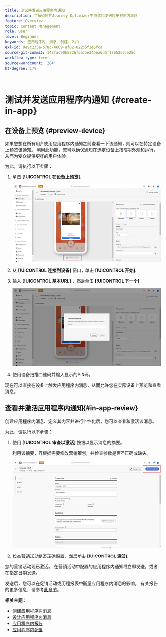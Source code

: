 ```yaml
---
title: 测试并发送应用程序内通知
description: 了解如何在Journey Optimizer中测试和发送应用程序内消息
feature: Overview
topic: Content Management
role: User
level: Beginner
keywords: 应用程序内、消息、创建、入门
exl-id: 9e9c235a-b78c-4669-af82-822b6f1e6fca
source-git-commit: 142fac90b5726f6adbe34bea6d5f176526bce25d
workflow-type: tm+mt
source-wordcount: '284'
ht-degree: 17%

---
```


# 测试并发送应用程序内通知 {#create-in-app}

## 在设备上预览 {#preview-device}

如果您想在所有用户使用应用程序内通知之前查看一下该通知，则可以在特定设备上预览该通知。 利用此功能，您可以确保通知在选定设备上按预期外观和运行，从而为受众提供更好的用户体验。

为此，请执行以下步骤：

1. 单击 **[!UICONTROL 在设备上预览]**.

   ![](assets/in_app_create_6.png)

1. 从 **[!UICONTROL 连接到设备]** 窗口，单击 **[!UICONTROL 开始]**.

1. 输入 **[!UICONTROL 基本URL]** ，然后单击 **[!UICONTROL 下一个]**.

   ![](assets/in_app_create_7.png)

1. 使用设备扫描二维码并输入显示的PIN码。

现在可以直接在设备上触发应用程序内消息，从而允许您在实际设备上预览和查看消息。

## 查看并激活应用程序内通知{#in-app-review}

创建应用程序内消息、定义其内容并进行个性化后，您可以查看和激活该消息。

为此，请执行以下步骤：

1. 使用 **[!UICONTROL 审查以激活]** 按钮以显示消息的摘要。

   利用该摘要，可根据需要修改营销策划，并检查参数是否不正确或缺失。

   ![](assets/in_app_create_5.png)

1. 检查营销活动是否正确配置，然后单击 **[!UICONTROL 激活]**.

您的营销活动现已激活。 在营销活动中配置的应用程序内通知将立即发送，或者在指定日期发送。

发送后，您可以在促销活动或历程报表中衡量应用程序内消息的影响。 有关报告的更多信息，请参考[此章节](../reports/campaign-global-report.md#inapp-report)。

**相关主题：**

* [创建应用程序内消息](create-in-app.md)
* [设计应用程序内消息](design-in-app.md)
* [应用程序内报告](../reports/campaign-global-report.md#inapp-report)
* [应用程序内配置](inapp-configuration.md)
